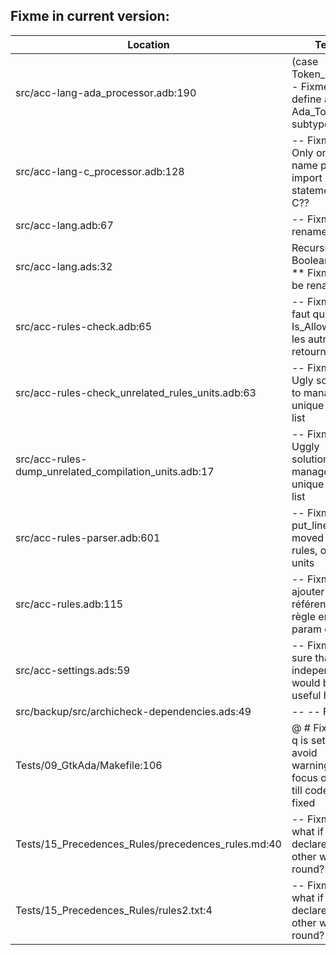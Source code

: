 Fixme in current version:
-------------------------

Location | Text
---------|-----
src/acc-lang-ada_processor.adb:190|           (case Token_ID is -- Fixme: define an Ada_Token subtype
src/acc-lang-c_processor.adb:128|                     -- Fixme: Only one unit name per import statement in C??
src/acc-lang.adb:67|            -- Fixme: rename Print
src/acc-lang.ads:32|                           Recursive : in Boolean); --** Fixme: to be renamed
src/acc-rules-check.adb:65|               -- Fixme: il faut que Is_Allowed et les autres retourne un
src/acc-rules-check_unrelated_rules_units.adb:63|   -- Fixme: Ugly solution to manage a unique item list
src/acc-rules-dump_unrelated_compilation_units.adb:17|   -- Fixme: Uggly solution to manage a unique item list
src/acc-rules-parser.adb:601|         -- Fixme: put_line to be moved in rules, or in units
src/acc-rules.adb:115|      -- Fixme: ajouter une référence à la règle en param out
src/acc-settings.ads:59|   -- Fixme: Not sure that case independence would be useful here
src/backup/src/archicheck-dependencies.ads:49|--        -- Fixme:
Tests/09_GtkAda/Makefile:106|	@ # Fixme: -q is set to avoid warnings and focus on error till code is fixed
Tests/15_Precedences_Rules/precedences_rules.md:40|-- Fixme: and what if declared the other way round?
Tests/15_Precedences_Rules/rules2.txt:4|-- Fixme: and what if declared the other way round?
